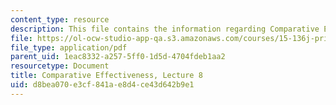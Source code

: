 ```yaml
---
content_type: resource
description: This file contains the information regarding Comparative Effectiveness.
file: https://ol-ocw-studio-app-qa.s3.amazonaws.com/courses/15-136j-principles-and-practice-of-drug-development-fall-2013/d8bea070e3cf841ae8d4ce43d642b9e1_MIT15_136JF13_Lec8_Comp.pdf
file_type: application/pdf
parent_uid: 1eac8332-a257-5ff0-1d5d-4704fdeb1aa2
resourcetype: Document
title: Comparative Effectiveness, Lecture 8
uid: d8bea070-e3cf-841a-e8d4-ce43d642b9e1
---
```


